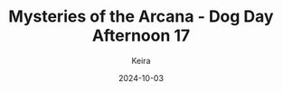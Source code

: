 ---
title: 'Mysteries of the Arcana - Dog Day Afternoon 17'
alt: 'Mysteries of the Arcana'
date: '2024-10-03'
author: 'Keira'
artist: 'Keira'
---